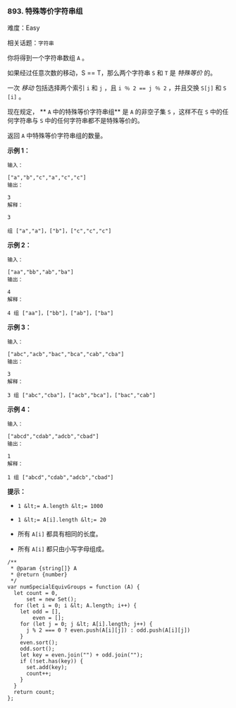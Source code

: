 ### 893. 特殊等价字符串组

难度：Easy

相关话题：`字符串`

你将得到一个字符串数组  `A` 。



如果经过任意次数的移动，S == T，那么两个字符串  `S`  和  `T`  是 *特殊等价* 的。







一次 *移动* 包括选择两个索引  `i`  和  `j` ，且 `i ％ 2 == j ％ 2` ，并且交换  `S[j]`  和  `S [i]` 。



现在规定， ** `A`  中的特殊等价字符串组** 是  `A`  的非空子集  `S` ，这样不在  `S`  中的任何字符串与  `S`  中的任何字符串都不是特殊等价的。







返回  `A` 中特殊等价字符串组的数量。













 **示例 1：** 





```
输入：

["a","b","c","a","c","c"]
输出：

3
解释：

3 

组 ["a","a"]，["b"]，["c","c","c"]

```

 **示例 2：** 





```
输入：

["aa","bb","ab","ba"]
输出：

4
解释：

4 组 ["aa"]，["bb"]，["ab"]，["ba"]

```

 **示例 3：** 





```
输入：

["abc","acb","bac","bca","cab","cba"]
输出：

3
解释：

3 组 ["abc","cba"]，["acb","bca"]，["bac","cab"]

```

 **示例 4：** 





```
输入：

["abcd","cdab","adcb","cbad"]
输出：

1
解释：

1 组 ["abcd","cdab","adcb","cbad"]

```





 **提示：** 





*  `1 &lt;= A.length &lt;= 1000` 

*  `1 &lt;= A[i].length &lt;= 20` 

* 所有 `A[i]` 都具有相同的长度。

* 所有 `A[i]` 都只由小写字母组成。






```
/**
 * @param {string[]} A
 * @return {number}
 */
var numSpecialEquivGroups = function (A) {
  let count = 0,
      set = new Set();
  for (let i = 0; i &lt; A.length; i++) {
    let odd = [],
        even = [];
    for (let j = 0; j &lt; A[i].length; j++) {
      j % 2 === 0 ? even.push(A[i][j]) : odd.push(A[i][j])
    }
    even.sort();
    odd.sort();
    let key = even.join("") + odd.join("");
    if (!set.has(key)) {
      set.add(key);
      count++;
    }
  }
  return count;
};



```
